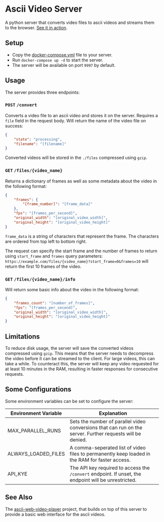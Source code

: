 # Ascii Video Server

A python server that converts video files to ascii videos and streams them to the browser.
[See it in action](https://just-a.web.app/).

## Setup

- Copy the [docker-compose.yml](docker-compose.yml) file to your server.
- Run `docker-compose up -d` to start the server.
- The server will be available on port `9997` by default.

## Usage

The server provides three endpoints:

### `POST` `/convert`

Converts a video file to an ascii video and stores it on the server. Requires a `file` field in the
request body. Will return the name of the video file on success:

```json
{
    "state": "processing",
    "filename": "[filename]"
}
```

Converted videos will be stored in the `./files` compressed using `gzip`.

### `GET` `/files/{video_name}`

Returns a dictionary of frames as well as some metadata about the video in the following
format:

```json
{
    "frames": {
        "[frame_number]": "[frame_data]"
    },
    "fps": "[frames_per_second]",
    "original_width": "[original_video_width]",
    "original_height": "[original_video_height]"
}
```

`frame_data` is a string of characters that represent the frame. The characters are ordered from top left to bottom
right.

The request can specify the start frame and the number of frames to return using `start_frame` and `frames` query
parameters:
`https://example.com/files/{video_name}?start_frame=0&frames=10` will return the first 10 frames of the video.

### `GET` `/files/{video_name}/info`

Will return some basic info about the video in the following format:

```json
{
    "frames_count": "[number_of_frames]",
    "fps": "[frames_per_second]",
    "original_width": "[original_video_width]",
    "original_height": "[original_video_height]"
}
```

## Limitations
To reduce disk usage, the server will save the converted videos compressed using `gzip`. This means that the server
needs to decompress the video before it can be streamed to the client. For large videos, this can take a while.
To counteract this, the server will keep any video requested for at least 10 minutes in the RAM, resulting in faster
responses for consecutive requests.


## Some Configurations

Some environment variables can be set to configure the server:

| Environment Variable | Explanation                                                                                                |
|----------------------|------------------------------------------------------------------------------------------------------------|
| MAX_PARALLEL_RUNS    | Sets the number of parallel video conversions that can run on the server. Further requests will be denied. |
| ALWAYS_LOADED_FILES  | A comma-seperated list of video files to permanently keep loaded in the RAM for faster access.             |
| API_KYE              | The API key required to access the `/convert` endpoint. If unset, the endpoint will be unrestricted.       |

## See Also

The [ascii-web-video-player](https://github.com/MatthiasHarzer/ascii-web-video-player) project, that builds on top of
this server to provide a basic web interface for the ascii videos.
